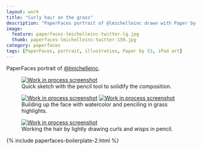 ```yaml
---
layout: work
title: "Curly hair on the grass"
description: "PaperFaces portrait of @lmichelleinc drawn with Paper by 53 on an iPad."
image: 
  feature: paperfaces-lmichelleinc-twitter-lg.jpg
  thumb: paperfaces-lmichelleinc-twitter-150.jpg
category: paperfaces
tags: [PaperFaces, portrait, illustration, Paper by 53, iPad art]
---
```


PaperFaces portrait of [@lmichelleinc](http://twitter.com/lmichelleinc).

<figure>
	<a href="{{ site.url }}/images/paperfaces-lmichelleinc-process-1-lg.jpg"><img src="{{ site.url }}/images/paperfaces-lmichelleinc-process-1-600.jpg" alt="Work in process screenshot"></a>
	<figcaption>Quick sketch with the pencil tool to solidify the composition.</figcaption>
</figure>

<figure class="half">
	<a href="{{ site.url }}/images/paperfaces-lmichelleinc-process-2-lg.jpg"><img src="{{ site.url }}/images/paperfaces-lmichelleinc-process-2-600.jpg" alt="Work in process screenshot"></a>
	<a href="{{ site.url }}/images/paperfaces-lmichelleinc-process-3-lg.jpg"><img src="{{ site.url }}/images/paperfaces-lmichelleinc-process-3-600.jpg" alt="Work in process screenshot"></a>
	<figcaption>Building up the face with watercolor and penciling in grass highlights.</figcaption>
</figure>

<figure>
	<a href="{{ site.url }}/images/paperfaces-lmichelleinc-process-4-lg.jpg"><img src="{{ site.url }}/images/paperfaces-lmichelleinc-process-4-600.jpg" alt="Work in process screenshot"></a>
	<figcaption>Working the hair by lightly drawing curls and wisps in pencil.</figcaption>
</figure>

{% include paperfaces-boilerplate-2.html %}